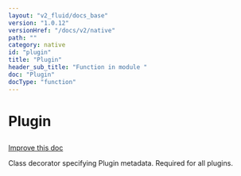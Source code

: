 ```yaml
---
layout: "v2_fluid/docs_base"
version: "1.0.12"
versionHref: "/docs/v2/native"
path: ""
category: native
id: "plugin"
title: "Plugin"
header_sub_title: "Function in module "
doc: "Plugin"
docType: "function"
---
```









<h1 class="api-title">


Plugin






</h1>

<a class="improve-v2-docs" href='http://github.com/driftyco/ionic-native/edit/master/src/plugins/plugin.ts#L132'>
Improve this doc
</a>





<!-- decorators --><!-- description -->

<p>Class decorator specifying Plugin metadata. Required for all plugins.</p>

<!-- @usage tag -->


<!-- @property tags -->


<!-- methods on the class --><!-- related link --><!-- end content block -->


<!-- end body block -->

